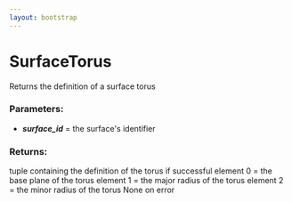 ```yaml
---
layout: bootstrap
---
```


# SurfaceTorus

Returns the definition of a surface torus
          

### Parameters:

- ***surface_id*** = the surface's identifier
        

### Returns:


tuple containing the definition of the torus if successful
  element 0 = the base plane of the torus
  element 1 = the major radius of the torus
  element 2 = the minor radius of the torus
None on error
        


